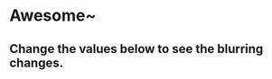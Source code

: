 <stellar-blur class="example mb4 db">
	<copy-wrap>
		<h1>Awesome~</h1>
		<h2 alt>Change the values below to see the blurring changes.</h2>
	</copy-wrap>
</stellar-blur>
<stellar-grid cols="1" class="theme-gray">
	<stellar-input type="number" max="50" min="0" placeholder="Vertical" onChange="document.querySelector('stellar-blur.example').vertical = this.value;"></stellar-input>
	<stellar-input type="number" max="50" min="0" placeholder="Horizontal" onChange="document.querySelector('stellar-blur.example').horizontal = this.value;"></stellar-input>
</stellar-grid>
